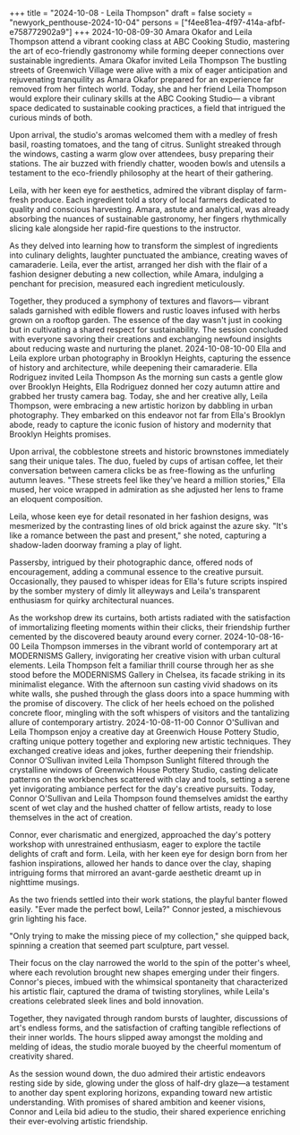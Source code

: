 +++
title = "2024-10-08 - Leila Thompson"
draft = false
society = "newyork_penthouse-2024-10-04"
persons = ["f4ee81ea-4f97-414a-afbf-e758772902a9"]
+++
2024-10-08-09-30
Amara Okafor and Leila Thompson attend a vibrant cooking class at ABC Cooking Studio, mastering the art of eco-friendly gastronomy while forming deeper connections over sustainable ingredients.
Amara Okafor invited Leila Thompson
The bustling streets of Greenwich Village were alive with a mix of eager anticipation and rejuvenating tranquility as Amara Okafor prepared for an experience far removed from her fintech world. Today, she and her friend Leila Thompson would explore their culinary skills at the ABC Cooking Studio— a vibrant space dedicated to sustainable cooking practices, a field that intrigued the curious minds of both.

Upon arrival, the studio's aromas welcomed them with a medley of fresh basil, roasting tomatoes, and the tang of citrus. Sunlight streaked through the windows, casting a warm glow over attendees, busy preparing their stations. The air buzzed with friendly chatter, wooden bowls and utensils a testament to the eco-friendly philosophy at the heart of their gathering.

Leila, with her keen eye for aesthetics, admired the vibrant display of farm-fresh produce. Each ingredient told a story of local farmers dedicated to quality and conscious harvesting. Amara, astute and analytical, was already absorbing the nuances of sustainable gastronomy, her fingers rhythmically slicing kale alongside her rapid-fire questions to the instructor.

As they delved into learning how to transform the simplest of ingredients into culinary delights, laughter punctuated the ambiance, creating waves of camaraderie. Leila, ever the artist, arranged her dish with the flair of a fashion designer debuting a new collection, while Amara, indulging a penchant for precision, measured each ingredient meticulously.

Together, they produced a symphony of textures and flavors— vibrant salads garnished with edible flowers and rustic loaves infused with herbs grown on a rooftop garden. The essence of the day wasn't just in cooking but in cultivating a shared respect for sustainability. The session concluded with everyone savoring their creations and exchanging newfound insights about reducing waste and nurturing the planet.
2024-10-08-10-00
Ella and Leila explore urban photography in Brooklyn Heights, capturing the essence of history and architecture, while deepening their camaraderie.
Ella Rodriguez invited Leila Thompson
As the morning sun casts a gentle glow over Brooklyn Heights, Ella Rodriguez donned her cozy autumn attire and grabbed her trusty camera bag. Today, she and her creative ally, Leila Thompson, were embracing a new artistic horizon by dabbling in urban photography. They embarked on this endeavor not far from Ella's Brooklyn abode, ready to capture the iconic fusion of history and modernity that Brooklyn Heights promises. 

Upon arrival, the cobblestone streets and historic brownstones immediately sang their unique tales. The duo, fueled by cups of artisan coffee, let their conversation between camera clicks be as free-flowing as the unfurling autumn leaves. "These streets feel like they've heard a million stories," Ella mused, her voice wrapped in admiration as she adjusted her lens to frame an eloquent composition.

Leila, whose keen eye for detail resonated in her fashion designs, was mesmerized by the contrasting lines of old brick against the azure sky. "It's like a romance between the past and present," she noted, capturing a shadow-laden doorway framing a play of light. 

Passersby, intrigued by their photographic dance, offered nods of encouragement, adding a communal essence to the creative pursuit. Occasionally, they paused to whisper ideas for Ella's future scripts inspired by the somber mystery of dimly lit alleyways and Leila's transparent enthusiasm for quirky architectural nuances. 

As the workshop drew its curtains, both artists radiated with the satisfaction of immortalizing fleeting moments within their clicks, their friendship further cemented by the discovered beauty around every corner.
2024-10-08-16-00
Leila Thompson immerses in the vibrant world of contemporary art at MODERNISMS Gallery, invigorating her creative vision with urban cultural elements.
Leila Thompson felt a familiar thrill course through her as she stood before the MODERNISMS Gallery in Chelsea, its facade striking in its minimalist elegance. With the afternoon sun casting vivid shadows on its white walls, she pushed through the glass doors into a space humming with the promise of discovery. The click of her heels echoed on the polished concrete floor, mingling with the soft whispers of visitors and the tantalizing allure of contemporary artistry.
2024-10-08-11-00
Connor O'Sullivan and Leila Thompson enjoy a creative day at Greenwich House Pottery Studio, crafting unique pottery together and exploring new artistic techniques. They exchanged creative ideas and jokes, further deepening their friendship.
Connor O’Sullivan invited Leila Thompson
Sunlight filtered through the crystalline windows of Greenwich House Pottery Studio, casting delicate patterns on the workbenches scattered with clay and tools, setting a serene yet invigorating ambiance perfect for the day's creative pursuits. Today, Connor O'Sullivan and Leila Thompson found themselves amidst the earthy scent of wet clay and the hushed chatter of fellow artists, ready to lose themselves in the act of creation.

Connor, ever charismatic and energized, approached the day's pottery workshop with unrestrained enthusiasm, eager to explore the tactile delights of craft and form. Leila, with her keen eye for design born from her fashion inspirations, allowed her hands to dance over the clay, shaping intriguing forms that mirrored an avant-garde aesthetic dreamt up in nighttime musings.

As the two friends settled into their work stations, the playful banter flowed easily. "Ever made the perfect bowl, Leila?" Connor jested, a mischievous grin lighting his face.

"Only trying to make the missing piece of my collection," she quipped back, spinning a creation that seemed part sculpture, part vessel.

Their focus on the clay narrowed the world to the spin of the potter's wheel, where each revolution brought new shapes emerging under their fingers. Connor's pieces, imbued with the whimsical spontaneity that characterized his artistic flair, captured the drama of twisting storylines, while Leila's creations celebrated sleek lines and bold innovation.

Together, they navigated through random bursts of laughter, discussions of art's endless forms, and the satisfaction of crafting tangible reflections of their inner worlds. The hours slipped away amongst the molding and melding of ideas, the studio morale buoyed by the cheerful momentum of creativity shared.

As the session wound down, the duo admired their artistic endeavors resting side by side, glowing under the gloss of half-dry glaze—a testament to another day spent exploring horizons, expanding toward new artistic understanding. With promises of shared ambition and keener visions, Connor and Leila bid adieu to the studio, their shared experience enriching their ever-evolving artistic friendship.
